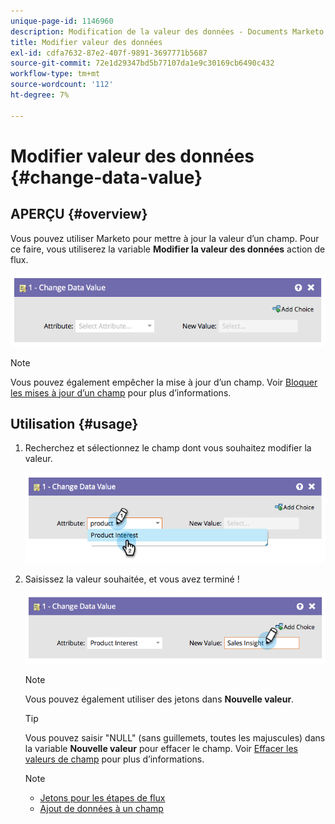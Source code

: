 ```yaml
---
unique-page-id: 1146960
description: Modification de la valeur des données - Documents Marketo - Documentation du produit
title: Modifier valeur des données
exl-id: cdfa7632-87e2-407f-9891-3697771b5687
source-git-commit: 72e1d29347bd5b77107da1e9c30169cb6490c432
workflow-type: tm+mt
source-wordcount: '112'
ht-degree: 7%

---
```


# Modifier valeur des données {#change-data-value}

## APERÇU {#overview}

Vous pouvez utiliser Marketo pour mettre à jour la valeur d’un champ. Pour ce faire, vous utiliserez la variable **Modifier la valeur des données** action de flux.

![](assets/image2014-9-22-11-3a15-3a34.png)

>[!NOTE]
>
>Vous pouvez également empêcher la mise à jour d’un champ. Voir [Bloquer les mises à jour d’un champ](/help/marketo/product-docs/administration/field-management/block-updates-to-a-field.md) pour plus d’informations.

## Utilisation {#usage}

1. Recherchez et sélectionnez le champ dont vous souhaitez modifier la valeur.

   ![](assets/image2014-9-22-11-3a18-3a29.png)

1. Saisissez la valeur souhaitée, et vous avez terminé !

   ![](assets/image2014-9-22-11-3a18-3a38.png)

   >[!NOTE]
   >
   >Vous pouvez également utiliser des jetons dans **Nouvelle valeur**.

   >[!TIP]
   >
   >Vous pouvez saisir &quot;NULL&quot; (sans guillemets, toutes les majuscules) dans la variable **Nouvelle valeur** pour effacer le champ. Voir [Effacer les valeurs de champ](/help/marketo/product-docs/core-marketo-concepts/smart-campaigns/flow-actions/change-data-value/clear-field-values.md) pour plus d’informations.

   >[!NOTE]
   >
   >* [Jetons pour les étapes de flux](/help/marketo/product-docs/core-marketo-concepts/smart-campaigns/flow-actions/use-tokens-in-flow-steps.md)
   >* [Ajout de données à un champ](/help/marketo/product-docs/core-marketo-concepts/smart-campaigns/flow-actions/append-data-to-a-field.md)

